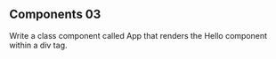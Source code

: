 ## Components 03

Write a class component called App that renders the Hello component within a div tag.